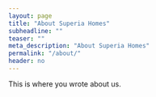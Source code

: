 ```yaml
---
layout: page
title: "About Superia Homes"
subheadline: ""
teaser: ""
meta_description: "About Superia Homes"
permalink: "/about/"
header: no
---
```


This is where you wrote about us.

<!-- Chris Henrick is a **creative technologist** and **educator** who currently lives in Oakland, California and who's work spans the domains of web development, data visualization, Geographic Information Systems, and cartographic design. Most recently he has worked as a lecturer for the University of California's [School of Information](https://www.ischool.berkeley.edu/); a full stack web developer for [GreenInfo Network](http://greeninfo.org), a non-profit GIS and cartography shop; and as a design technologist for [Stamen Design](http://stamen.com/about/), an internationally renowned data visualization and web cartography design studio.

Chris is an alum of the [Parsons MFA Design and Technology program](http://www.newschool.edu/parsons/mfa-design-technology/) at the New School in New York City. His thesis at MFA DT was a web app he conceptualized and coded called [Am I Rent Stabilized?](https://amirentstabilized.com) that seeks to solve the problem of NYC landlords lying to tenants about [rent-stabilization](http://www.nycrgb.org/html/resources/faq/rentstab.html#exactly) and illegally deregulating rent-stabilized apartments. You can learn more about it in an [article he wrote for Urban Omnibus](https://web.archive.org/web/20170917134036/http://urbanomnibus.net/2015/05/using-open-data-to-strengthen-tenants-rights-activism/).

When not at work Chris enjoys bicycling, hiking, Iyengar Yoga, and playing percussion. Outside of his day to day work, he has assisted with organizing and facilitating [Maptime](http://maptime.io/), a community of professionals dedicated to creating a safe and welcoming space to educate non-experts about GIS, cartography, and interactive web mapping, free of charge.

### A few other sites of Chris Henrick
- [Cartography Portfolio](http://chrishenrick.com/)
- [MFA DT Thesis Blog](http://clhenrick.github.io/thesis-blog/)
- [MFA DT Experiments](https://chenrickmfadt.wordpress.com/) -->
